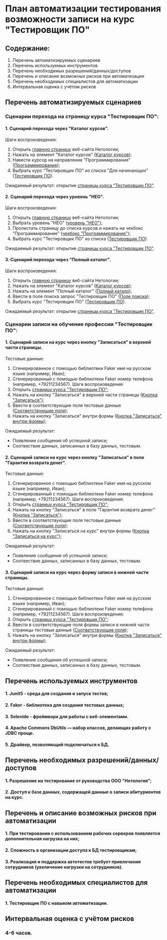 # План автоматизации тестирования возможности записи на курс "Тестировщик ПО"

## Содержание:
1. Перечень автоматизируемых сценариев
2. Перечень используемых инструментов
3. Перечень необходимых разрешений/данных/доступов
4. Перечень и описание возможных рисков при автоматизации
5. Перечень необходимых специалистов для автоматизации
6. Интервальная оценка с учётом рисков

## Перечень автоматизируемых сценариев
### Сценарии перехода на страницу курса "Тестировщик ПО":
#### 1. Сценарий перехода через "Каталог курсов".
Шаги воспроизведения:
1. Открыть [главную страницу](https://netology.ru) веб-сайта Нетологии;
2. Нажать на элемент "Каталог курсов" ([Каталог курсов](img.png));
3. Навести курсор на направление "Программирование" ([Программирование](img_1.png));
4. Выбрать курс "Тестировщик ПО" из списка "Для начинающих" ([Тестировщик ПО](img_2.png)).

Ожидаемый результат:
открытие [страницы курса "Тестировщик ПО"](https://netology.ru/programs/qa).

#### 2. Сценарий перехода через уровень "НЕО".
Шаги воспроизведения:
1. Открыть [главную страницу](https://netology.ru) веб-сайта Нетологии;
2. Выбрать уровень "НЕО" ([уровень "НЕО"](img_3.png));
3. Пролистать страницу до списка курсов и нажать на чекбокс "Программирование" ([чекбокс "Программирование"](img_5.png));
4. Выбрать курс "Тестировщик ПО" из списка ([Тестировщик ПО](img_6.png)).

Ожидаемый результат:
открытие [страницы курса "Тестировщик ПО"](https://netology.ru/programs/qa).

#### 3. Сценарий перехода через "Полный каталог".
Шаги воспроизведения:
1. Открыть [главную страницу](https://netology.ru) веб-сайта Нетологии;
2. Нажать на элемент "Каталог курсов" ([Каталог курсов](img.png));
3. Нажать на элемент "Полный каталог" ([Полный катало](img_7.png));
4. Ввести в поле поиска запрос "Тестировщик ПО" ([Поле поиска](img_8.png));
5. Выбрать курс "Тестировщик ПО" ([Тестировщик ПО](img_9.png)).

Ожидаемый результат:
открытие [страницы курса "Тестировщик ПО"](https://netology.ru/programs/qa).

### Сценарии записи на обучение профессии "Тестировщик ПО":
#### 1. Сценарий записи на курс через кнопку "Записаться" в верхней части страницы.
Тестовые данные:
1. Сгенерированное с помощью библиотеки Faker имя на русском языке (например, Иван);
2. Сгенерированный с помощью библиотеки Faker номер телефона (например, +79211234567).
Шаги воспроизведения:
1. Открыть [страницу курса "Тестировщик ПО"](https://netology.ru/programs/qa);
2. Нажать на кнопку "Записаться" в верхней части страницы ([Кнопка "Записаться"](img_10.png));
3. Ввести в соответствующие поля тестовые данные ([Соответствующие поля](img_12.png));
4. Нажать на кнопку "Записаться" внутри формы ([Кнопка "Записаться" внутри формы](img_13.png));

Ожидаемый результат:
- Появление сообщения об успешной записи;
- Соотвествие данных, записанных в базу данных, тестовым.

#### 2. Сценарий записи на курс через кнопку "Записаться" в поле "Гарантия возврата денег".
Тестовые данные:
1. Сгенерированное с помощью библиотеки Faker имя на русском языке (например, Иван);
2. Сгенерированный с помощью библиотеки Faker номер телефона (например, +79211234567).
Шаги воспроизведения:
1. Открыть [страницу курса "Тестировщик ПО"](https://netology.ru/programs/qa);
2. Нажать на кнопку "Записаться" в поле "Гарантия возврата денег" ([Кнопка "Записаться"](img_14.png));
3. Ввести в соответствующие поля тестовые данные ([Соответствующие поля](img_15.png));
4. Нажать на кнопку "Записаться на курс" внутри формы ([Кнопка "Записаться на курс"](img_16.png));

Ожидаемый результат:
- Появление сообщения об успешной записи;
- Соотвествие данных, записанных в базу данных, тестовым.

#### 3. Сценарий записи на курс через форму записи в нижней части страницы.
Тестовые данные:
1. Сгенерированное с помощью библиотеки Faker имя на русском языке (например, Иван);
2. Сгенерированный с помощью библиотеки Faker номер телефона (например, +79211234567).
Шаги воспроизведения:
1. Открыть [страницу курса "Тестировщик ПО"](https://netology.ru/programs/qa);
2. Ввести в соответствующие поля формы записи в нижней части страницы тестовые данные ([Соответствующие поля](img_12.png));
3. Нажать на кнопку "Записаться" внутри формы ([Кнопка "Записаться" внутри формы](img_13.png));

Ожидаемый результат:
- Появление сообщения об успешной записи;
- Соотвествие данных, записанных в базу данных, тестовым.

## Перечень используемых инструментов
#### 1. Junit5 - среда для создания и запуск тестов;
#### 2. Faker - библиотека для создания тестовых данных;
#### 3. Selenide - фреймворк для работы с веб-элементами.
#### 4. Apache Commons DbUtils — набор классов, делающих работу с JDBC проще.
#### 5. Драйвер, позволяющий подключаться к БД.

## Перечень необходимых разрешений/данных/доступов
#### 1. Разрешение на тестирование от руководства ООО "Нетология";
#### 2. Доступ к базе данных, содержащей данные о записи абитуриентов на курс.

## Перечень и описание возможных рисков при автоматизации
#### 1. При тестировании с использованием рабочих серверов появляется дополнительная нагрузка на них;
#### 2. Сложность в организации доступа к БД тестировщикам;
#### 3. Реализация и поддержка автотестов требует привлечения сотрудников (увеличение нагрузки на сотрудников).

## Перечень необходимых специалистов для автоматизации
#### 1. Тестировщик ПО с навыком автоматизации.

## Интервальная оценка с учётом рисков
### 4-6 часов.
